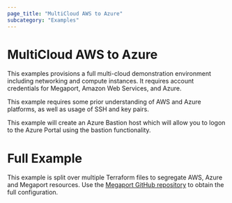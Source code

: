 ```yaml
---
page_title: "MultiCloud AWS to Azure"
subcategory: "Examples"
---
```


# MultiCloud AWS to Azure
This examples provisions a full multi-cloud demonstration environment including networking and compute instances. It 
requires account credentials for Megaport, Amazon Web Services, and Azure.

This example requires some prior understanding of AWS and Azure platforms, as well as usage of SSH and key pairs.  

This example will create an Azure Bastion host which will allow you to logon to the Azure Portal using the
bastion functionality.

# Full Example
This example is split over multiple Terraform files to segregate AWS, Azure and Megaport resources.
Use the [Megaport GitHub repository](https://github.com/megaport/terraform-provider-megaport/tree/main/examples/cloud_to_cloud_aws_azure)
to obtain the full configuration.

